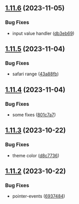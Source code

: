 ## [1.11.6](https://github.com/petermihailov/metronome/compare/v1.11.5...v1.11.6) (2023-11-05)


### Bug Fixes

* input value handler ([db3eb69](https://github.com/petermihailov/metronome/commit/db3eb69c0f3a46764f48c7aab1a760a30d4f4bd0))



## [1.11.5](https://github.com/petermihailov/metronome/compare/v1.11.4...v1.11.5) (2023-11-04)


### Bug Fixes

* safari range ([43a88fb](https://github.com/petermihailov/metronome/commit/43a88fb668949581d33d3746e55371760e067c85))



## [1.11.4](https://github.com/petermihailov/metronome/compare/v1.11.3...v1.11.4) (2023-11-04)


### Bug Fixes

* some fixes ([801c7a7](https://github.com/petermihailov/metronome/commit/801c7a72d9c77d5aafc804118fecca3f6161ba27))



## [1.11.3](https://github.com/petermihailov/metronome/compare/v1.11.2...v1.11.3) (2023-10-22)


### Bug Fixes

* theme color ([d8c7736](https://github.com/petermihailov/metronome/commit/d8c7736f5566304dd0e0888fc9aee9ff90d22b35))



## [1.11.2](https://github.com/petermihailov/metronome/compare/v1.11.1...v1.11.2) (2023-10-22)


### Bug Fixes

* pointer-events ([6937484](https://github.com/petermihailov/metronome/commit/69374842511f921a5f4f5f72ad284ff504190bbb))



